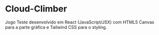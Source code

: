 # Cloud-Climber
Jogo Teste desenvolvido em React (JavaScript/JSX) com HTML5 Canvas para a parte gráfica e Tailwind CSS para o styling.

